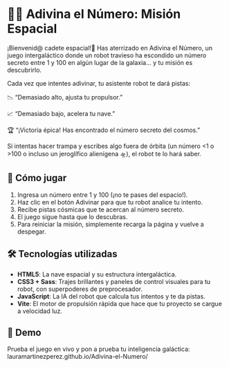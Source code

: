 # 🤖🚀 Adivina el Número: Misión Espacial

¡Bienvenid@ cadete espacial!🌌
Has aterrizado en Adivina el Número, un juego intergaláctico donde un robot travieso ha escondido un número secreto entre 1 y 100 en algún lugar de la galaxia… y tu misión es descubrirlo.

Cada vez que intentes adivinar, tu asistente robot te dará pistas:

📉 “Demasiado alto, ajusta tu propulsor.”

📈 “Demasiado bajo, acelera tu nave.”

🏆 “¡Victoria épica! Has encontrado el número secreto del cosmos.”

Si intentas hacer trampa y escribes algo fuera de órbita (un número <1 o >100 o incluso un jeroglífico alienígena 🛸), el robot te lo hará saber.

## 🧩 Cómo jugar

1. Ingresa un número entre 1 y 100 (¡no te pases del espacio!).
2. Haz clic en el botón Adivinar para que tu robot analice tu intento.
3. Recibe pistas cósmicas que te acercan al número secreto.
4. El juego sigue hasta que lo descubras.
5. Para reiniciar la misión, simplemente recarga la página y vuelve a despegar.

## 🛠️ Tecnologías utilizadas

- **HTML5**: La nave espacial y su estructura intergaláctica.
- **CSS3 + Sass**: Trajes brillantes y paneles de control visuales para tu robot, con superpoderes de preprocesador.
- **JavaScript**: La IA del robot que calcula tus intentos y te da pistas.
- **Vite**: El motor de propulsión rápida que hace que tu proyecto se cargue a velocidad luz.

## 🚀 Demo

Prueba el juego en vivo y pon a prueba tu inteligencia galáctica: lauramartinezperez.github.io/Adivina-el-Numero/
